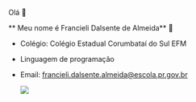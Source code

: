 Olá 👋

** Meu nome é Francieli Dalsente de Almeida** 💟
- Colégio: Colégio Estadual Corumbataí do Sul EFM
- Linguagem de programação 
- Email: francieli.dalsente.almeida@escola.pr.gov.br
  
  ![](https://media.tenor.com/EUcp4yzWOnkAAAAd/barbie-and-the-rockers-barbie.gif)
 




